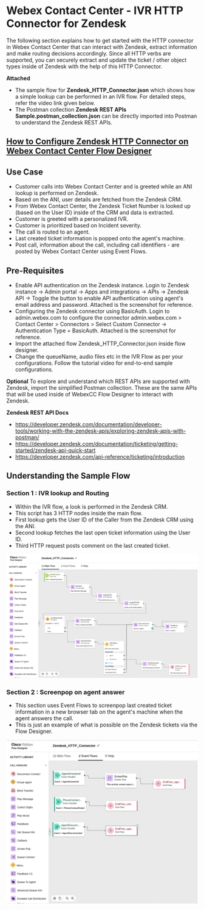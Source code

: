 # Webex Contact Center - IVR HTTP Connector for Zendesk

The following section explains how to get started with the HTTP connector in Webex Contact Center that can interact with Zendesk, extract information and make routing decisions accordingly. Since all HTTP verbs are supported, you can securely extract and update the ticket / other object types inside of Zendesk with the help of this HTTP Connector.

**Attached**

- The sample flow for **Zendesk_HTTP_Connector.json** which shows how a simple lookup can be performed in an IVR flow. For detailed steps, refer the video link given below.
- The Postman collection **Zendesk REST APIs Sample.postman_collection.json** can be directly imported into Postman to understand the Zendesk REST APIs.

## [How to Configure Zendesk HTTP Connector on Webex Contact Center Flow Designer](https://app.vidcast.io/share/4ee0bec7-a629-45a8-8bff-8df01b683163)

## Use Case

- Customer calls into Webex Contact Center and is greeted while an ANI lookup is performed on Zendesk.
- Based on the ANI, user details are fetched from the Zendesk CRM.
- From Webex Contact Center, the Zendesk Ticket Number is looked up (based on the User ID) inside of the CRM and data is extracted.
- Customer is greeted with a personalized IVR.
- Customer is prioritized based on Incident severity.
- The call is routed to an agent.
- Last created ticket information is popped onto the agent's machine.
- Post call, information about the call, including call identifiers - are posted by Webex Contact Center using Event Flows.

## Pre-Requisites

- Enable API authentication on the Zendesk instance.
  Login to Zendesk instance -> Admin portal -> Apps and integrations -> APIs -> Zendesk API -> Toggle the button to enable API authentication using agent's email address and password. Attached is the screenshot for reference.
- Configuring the Zendesk connector using BasicAuth.
  Login to admin.webex.com to configure the connector
  admin.webex.com > Contact Center > Connectors > Select Custom Connector -> Authentication Type = BasicAuth.
  Attached is the screenshot for reference.
- Import the attached flow Zendesk_HTTP_Connector.json inside flow designer.
- Change the queueName, audio files etc in the IVR Flow as per your configurations.
  Follow the tutorial video for end-to-end sample configurations.

**Optional**
To explore and understand which REST APIs are supported with Zendesk, import the simplified Postman collection. These are the same APIs that will be used inside of WebexCC Flow Designer to interact with Zendesk.

**Zendesk REST API Docs**

- https://developer.zendesk.com/documentation/developer-tools/working-with-the-zendesk-apis/exploring-zendesk-apis-with-postman/
- https://developer.zendesk.com/documentation/ticketing/getting-started/zendesk-api-quick-start
- https://developer.zendesk.com/api-reference/ticketing/introduction

## Understanding the Sample Flow

### Section 1 : IVR lookup and Routing

- Within the IVR flow, a look is performed in the Zendesk CRM.
- This script has 3 HTTP nodes inside the main flow.
- First lookup gets the User ID of the Caller from the Zendesk CRM using the ANI.
- Second lookup fetches the last open ticket information using the User ID.
- Third HTTP request posts comment on the last created ticket.

![Flow Diagram 1](./images/MainFlow.png)

### Section 2 : Screenpop on agent answer

- This section uses Event Flows to screenpop last created ticket information in a new browser tab on the agent's machine when the agent answers the call.
- This is just an example of what is possible on the Zendesk tickets via the Flow Designer.

![Flow Diagram 2](./images/EventFlow.png)
